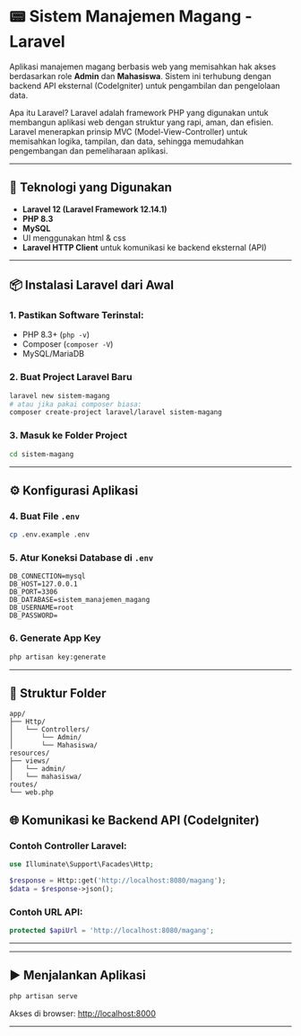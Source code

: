 # 📟 Sistem Manajemen Magang - Laravel

Aplikasi manajemen magang berbasis web yang memisahkan hak akses berdasarkan role **Admin** dan **Mahasiswa**. Sistem ini terhubung dengan backend API eksternal (CodeIgniter) untuk pengambilan dan pengelolaan data.

Apa itu Laravel?
Laravel adalah framework PHP yang digunakan untuk membangun aplikasi web dengan struktur yang rapi, aman, dan efisien. Laravel menerapkan prinsip MVC (Model-View-Controller) untuk memisahkan logika, tampilan, dan data, sehingga memudahkan pengembangan dan pemeliharaan aplikasi.

---

## 💠 Teknologi yang Digunakan

* **Laravel 12 (Laravel Framework 12.14.1)**
* **PHP 8.3**
* **MySQL**
* UI menggunakan html & css
* **Laravel HTTP Client** untuk komunikasi ke backend eksternal (API)

---

## 📦 Instalasi Laravel dari Awal

### 1. Pastikan Software Terinstal:

* PHP 8.3+ (`php -v`)
* Composer (`composer -V`)
* MySQL/MariaDB

### 2. Buat Project Laravel Baru

```bash
laravel new sistem-magang
# atau jika pakai composer biasa:
composer create-project laravel/laravel sistem-magang
```

### 3. Masuk ke Folder Project

```bash
cd sistem-magang
```

---

## ⚙️ Konfigurasi Aplikasi

### 4. Buat File `.env`

```bash
cp .env.example .env
```

### 5. Atur Koneksi Database di `.env`

```dotenv
DB_CONNECTION=mysql
DB_HOST=127.0.0.1
DB_PORT=3306
DB_DATABASE=sistem_manajemen_magang
DB_USERNAME=root
DB_PASSWORD=
```

### 6. Generate App Key

```bash
php artisan key:generate
```

---

## 📂 Struktur Folder

```
app/
├── Http/
│   └── Controllers/
│       └── Admin/
│       └── Mahasiswa/
resources/
├── views/
│   └── admin/
│   └── mahasiswa/
routes/
└── web.php
```

## 🌐 Komunikasi ke Backend API (CodeIgniter)

### Contoh Controller Laravel:

```php
use Illuminate\Support\Facades\Http;

$response = Http::get('http://localhost:8080/magang');
$data = $response->json();
```

### Contoh URL API:

```php
protected $apiUrl = 'http://localhost:8080/magang';
```

---



---

## ▶️ Menjalankan Aplikasi

```bash
php artisan serve
```

Akses di browser: [http://localhost:8000](http://localhost:8000)

---
